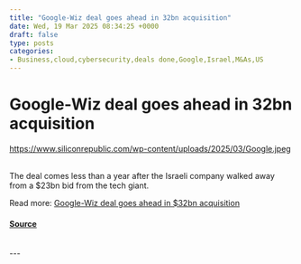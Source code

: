 ```yaml
---
title: "Google-Wiz deal goes ahead in 32bn acquisition"
date: Wed, 19 Mar 2025 08:34:25 +0000
draft: false
type: posts
categories: 
- Business,cloud,cybersecurity,deals done,Google,Israel,M&As,US
---
```

# Google-Wiz deal goes ahead in 32bn acquisition
https://www.siliconrepublic.com/wp-content/uploads/2025/03/Google.jpeg
<br/>

<br/>
The deal comes less than a year after the Israeli company walked away from a $23bn bid from the tech giant.

Read more: [Google-Wiz deal goes ahead in $32bn acquisition](https://www.siliconrepublic.com/business/google-wiz-deal-acquisition-cybersecurity)

#### [Source](https://www.siliconrepublic.com/business/google-wiz-deal-acquisition-cybersecurity)

<br/>
---
